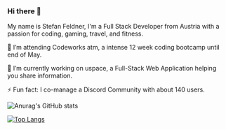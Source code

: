 ### Hi there 👋

My name is Stefan Feldner, I'm a Full Stack Developer from Austria with a passion for coding, gaming, travel, and fitness.

🔭 I’m attending Codeworks atm, a intense 12 week coding bootcamp until end of May.

🌱 I’m currently working on uspace, a Full-Stack Web Application helping you share information.

⚡ Fun fact: I co-manage a Discord Community with about 140 users.

![Anurag's GitHub stats](https://github-readme-stats.vercel.app/api?username=stefanfeldner&show_icons=true&theme=dark)

[![Top Langs](https://github-readme-stats.vercel.app/api/top-langs/?username=stefanfeldner&layout=compact)](https://github.com/anuraghazra/github-readme-stats)
